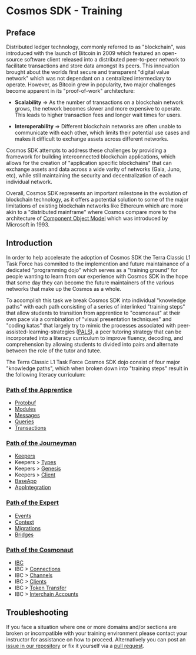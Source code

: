 # Cosmos SDK - Training
## Preface
Distributed ledger technology, commonly referred to as "blockchain", was introduced with the launch of Bitcoin in 2009 which featured an open-source software client released into a distributed peer-to-peer network to facilitate transactions and store data amongst its peers. This innovation brought about the worlds first secure and transparent "digital value network" which was not dependant on a centralized intermediary to operate. However, as Bitcoin grew in popularity, two major challenges become apparent in its "proof-of-work" architecture:

- **Scalability** => As the number of transactions on a blockchain network grows, the network becomes slower and more expensive to operate. This leads to higher transaction fees and longer wait times for users.

- **Interoperability** => Different blockchain networks are often unable to communicate with each other, which limits their potential use cases and makes it difficult to exchange assets across different networks.

Cosmos SDK attempts to address these challenges by providing a framework for building interconnected blockchain applications, which allows for the creation of "application specific blockchains" that can exchange assets and data across a wide varity of networks (Gaia, Juno, etc), while still maintaining the security and decentralization of each individual network.

Overall, Cosmos SDK represents an important milestone in the evolution of blockchain technology, as it offers a potential solution to some of the major limitations of existing blockchain networks like Ethereum which are more akin to a "distributed mainframe" where Cosmos compare more to the architecture of [Component Object Model](https://en.wikipedia.org/wiki/Component_Object_Model) which was introduced by Microsoft in 1993.

## Introduction
In order to help accelerate the adoption of Cosmos SDK the Terra Classic L1 Task Force has commited to the implemention and future maintainance of a dedicated "programming dojo" which serves as a "training ground" for people wanting to learn from our experience with Cosmos SDK in the hope that some day they can become the future maintainers of the various networks that make up the Cosmos as a whole.

To accomplish this task we break Cosmos SDK into individual "knowledge paths" with each path consisting of a series of interlinked "training steps" that allow students to transition from apprentice to "cosmonaut" at their own pace via a combination of "visual presentation techniques" and "coding katas" that largely try to mimic the processes associated with peer-assisted-learning-strategies ([PALS](https://ies.ed.gov/ncee/wwc/docs/interventionReports/wwc_pals_013112.pdf)), a peer tutoring strategy that can be incorporated into a literacy curriculum to improve fluency, decoding, and comprehension by allowing students to divided into pairs and alternate between the role of the tutor and tutee.

The Terra Classic L1 Task Force Cosmos SDK dojo consist of four major "knowledge paths", which when broken down into "training steps" result in the following literacy curriculum:

### [Path of the Apprentice](https://github.com/classic-terra/dojo/workshops/cosmos-sdk/apprentice)
- [Protobuf](https://github.com/classic-terra/dojo/workshops/cosmos-sdk/apprentice/katas/1/kata/README.MD)
- [Modules](https://github.com/classic-terra/dojo/workshops/cosmos-sdk/apprentice/katas/2/kata/README.MD)
- [Messages](https://github.com/classic-terra/dojo/workshops/cosmos-sdk/apprentice/katas/3/kata/README.MD)
- [Queries](https://github.com/classic-terra/dojo/workshops/cosmos-sdk/apprentice/katas/4/kata/README.MD)
- [Transactions](https://github.com/classic-terra/dojo/workshops/cosmos-sdk/apprentice/katas/5/kata/README.MD)

### [Path of the Journeyman](https://github.com/classic-terra/dojo/workshops/cosmos-sdk/journeyman)
- [Keepers](https://github.com/classic-terra/dojo/workshops/cosmos-sdk/journeyman/katas/1/kata/README.MD)
- Keepers > [Types](https://github.com/classic-terra/dojo/workshops/cosmos-sdk/journeyman/katas/2/kata/README.MD)
- Keepers > [Genesis](https://github.com/classic-terra/dojo/workshops/cosmos-sdk/journeyman/katas/3/kata/README.MD)
- Keepers > [Client](https://github.com/classic-terra/dojo/workshops/cosmos-sdk/journeyman/katas/4/kata/README.MD)
- [BaseApp](https://github.com/classic-terra/dojo/workshops/cosmos-sdk/journeyman/katas/1)
- [AppIntegration](https://github.com/classic-terra/dojo/workshops/cosmos-sdk/journeyman/katas/5/kata/README.MD)

### [Path of the Expert](https://github.com/classic-terra/dojo/workshops/cosmos-sdk/expert)
- [Events](https://github.com/classic-terra/dojo/workshops/cosmos-sdk/expert/katas/1/kata/README.MD)
- [Context](https://github.com/classic-terra/dojo/workshops/cosmos-sdk/expert/katas/2/kata/README.MD)
- [Migrations](https://github.com/classic-terra/dojo/workshops/cosmos-sdk/expert/katas/3/kata/README.MD)
- [Bridges](https://github.com/classic-terra/dojo/workshops/cosmos-sdk/expert/katas/4/kata/README.MD)

### [Path of the Cosmonaut](https://github.com/classic-terra/dojo/workshops/cosmos-sdk/cosmonaut)
- [IBC](https://github.com/classic-terra/dojo/workshops/cosmos-sdk/cosmonaut/katas/1/kata/README.MD)
- IBC > [Connections](https://github.com/classic-terra/dojo/workshops/cosmos-sdk/cosmonaut/katas/2/kata/README.MD)
- IBC > [Channels](https://github.com/classic-terra/dojo/workshops/cosmos-sdk/cosmonaut/katas/3/kata/README.MD)
- IBC > [Clients](https://github.com/classic-terra/dojo/workshops/cosmos-sdk/cosmonaut/katas/4/kata/README.MD)
- IBC > [Token Transfer](https://github.com/classic-terra/dojo/workshops/cosmos-sdk/cosmonaut/katas/5/kata/README.MD)
- IBC > [Interchain Accounts](https://github.com/classic-terra/dojo/workshops/cosmos-sdk/cosmonaut/katas/6/kata/README.MD)

## Troubleshooting
If you face a situation where one or more domains and/or sections are broken or incompatible with your training environment please contact your instructor for assistance on how to proceed. Alternatively you can post an [issue in our repository](https://github.com/classic-terra/dojo/issues) or fix it yourself via a [pull request](https://github.com/classic-terra/dojo/pulls).
